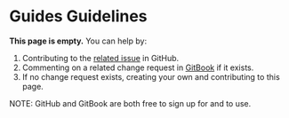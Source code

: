 # Guides Guidelines

**This page is empty.** You can help by:

1. Contributing to the [related issue](https://github.com/TeleportXYZ/TRIP-Guides/issues/11) in GitHub.
2. Commenting on a related change request in [GitBook](https://app.gitbook.com/invite/0WSd8UiSeH2xhfJrSbUr/YFiygcuBiy7oN3WJyDRs) if it exists.
3. If no change request exists, creating your own and contributing to this page.

NOTE: GitHub and GitBook are both free to sign up for and to use.
